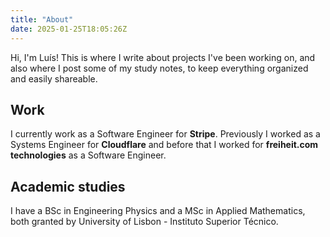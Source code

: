 ```yaml
---
title: "About"
date: 2025-01-25T18:05:26Z
---
```


Hi, I'm Luís! This is where I write about projects I've been working on, and also where I post some of my study notes, to keep everything organized and easily shareable.

## Work

I currently work as a Software Engineer for **Stripe**. Previously I worked as a Systems Engineer for **Cloudflare** and before that I worked for **freiheit.com technologies** as a Software Engineer.

## Academic studies

I have a BSc in Engineering Physics and a MSc in Applied Mathematics, both granted by University of Lisbon - Instituto Superior Técnico.